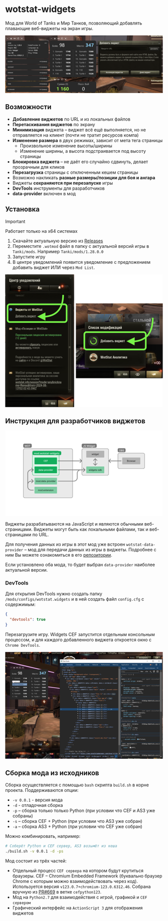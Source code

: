 # wotstat-widgets

Мод для World of Tanks и Мир Танков, позволяющий добавлять плавающие веб-виджеты на экран игры.

![](/.github/hero.png)

## Возможности
- **Добавление виджетов** по URL и из локальных файлов
- **Перетаскивания виджетов** по экрану
- **Минимизация** виджета – виджет всё ещё выполняется, но не отправляется на клиент (почти не тратит ресурсов компа)
- **Изменение размера** в двух режимах, зависит от мета тега страницы
  - Произвольное изменение высоты/ширины
  - Изменение ширины, а высота подстраивается под высоту страницы
- **Блокировка виджета** – не даёт его случайно сдвинуть, делает прозрачным для кликов
- **Перезагрузка** страницы с отключенным кешем страницы
- Возможно накликать **разные размеры/позиции для боя и ангара**
- Виджеты **сохраняются при перезапуске** игры
- **DevTools** инструменты для разработчиков
- **data-provider** включен в мод

## Установка
> [!IMPORTANT]
> Работает только на x64 системах

1. Скачайте актуальную версию из [Releases](https://github.com/WOT-STAT/wotstat-widgets/releases/latest)
2. Переместите `.wotmod` файл в папку с актуальной версий игры в `Tanki/mods`. Например `Tanki/mods/1.28.0.0`
3. Запустите игру
4. В центре уведомлений появится уведомление с предложением добавить виджет ИЛИ через `Mod List`.

![](/.github/add-widget.png)

## Инструкция для разработчиков виджетов

![](/.github/cef.png)

Виджеты разрабатываются на JavaScript и являются обычными веб-страницами. Виджеты могут быть как локальными файлами, так и веб-страницами по URL.

Для получения данных из игры в этот мод уже встроен `wotstat-data-provider` – мод для передачи данных из игры в виджеты. Подробнее с ним Вы можете ознакомиться в его [репозитории](https://github.com/WOT-STAT/data-provider). 

Если установлено оба мода, то будет выбран `data-provider` наиболее актуальной версии.


### DevTools
Для открытия DevTools нужно создать папку `/mods/configs/wotstat.widgets` и в ней создать файл `config.cfg` с содержимым:

```json
{
  "devtools": true
}
```

Перезагрузите игру. Widgets CEF запустится отдельным консольным процессом, и для каждого добавленного виджета откроется окно с `Chrome DevTools`.

![](/.github/devtools.png)

## Сборка мода из исходников

Сборка осуществляется с помощью `bash` скрипта `build.sh` в корне проекта.
Поддерживаются опции:
- `-v 0.0.1` - версия мода
- `-d` - отладочная сборка
- `-p` – сборка только только Python (при условии что CEF и AS3 уже собраны)
- `-s` – сборка CEF + Python (при условии что AS3 уже собран)
- `-a` – сборка AS3 + Python (при условии что CEF уже собран)

Можно комбинировать, например:
```bash
# Соберёт Python и CEF сервер, AS3 возьмёт из кеша
./build.sh -v 0.0.1 -d -ps
```


Мод состоит из трёх частей:
- Отдельный процесс `CEF сервера` на котором будут крутиться браузеры. CEF – Chromium Embedded Framework (буквально браузер Chrome с которым можно взаимодействовать через код).  
  Используется версия `v123.0.7+chromium-123.0.6312.46`. Собрана вручную из [PR#669](https://github.com/cztomczak/cefpython/pull/669) в ветке `cefpython123`.
- Мод на `Python2.7` для взаимодействия с игрой, графикой и `CEF сервером`
- Графический интерфейс на `ActionScript 3` для отображения виджетов

